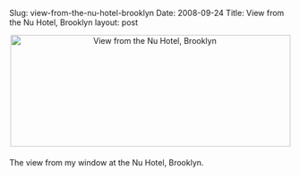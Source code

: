 Slug: view-from-the-nu-hotel-brooklyn
Date: 2008-09-24
Title: View from the Nu Hotel, Brooklyn
layout: post

<span class="mt-enclosure mt-enclosure-image" style="display: inline;"><img  alt="View from the Nu Hotel, Brooklyn" class="mt-image-center at-xid-6a010534988cd3970b0120a5b36c91970c " height="200" src="https://steveivy.typepad.com/.a/6a010534988cd3970b0120a5b36c91970c-pi" style="text-align: center; display: block; margin: 0 auto 20px;" width="500" /></span>

The view from my window at the Nu Hotel, Brooklyn.
